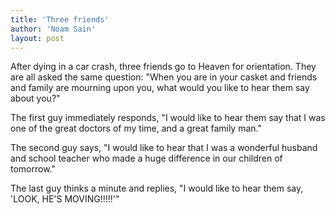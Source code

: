 ```yaml
---
title: 'Three friends'
author: 'Noam Sain'
layout: post
---
```


After dying in a car crash, three friends go to Heaven for orientation. They are all asked the same question: "When you are in your casket and friends and family are mourning upon you, what would you like to hear them say about you?"

The first guy immediately responds, "I would like to hear them say that I was one of the great doctors of my time, and a great family man."

The second guy says, "I would like to hear that I was a wonderful husband and school teacher who made a huge difference in our children of tomorrow."

The last guy thinks a minute and replies, "I would like to hear them say, 'LOOK, HE'S MOVING!!!!!'"
